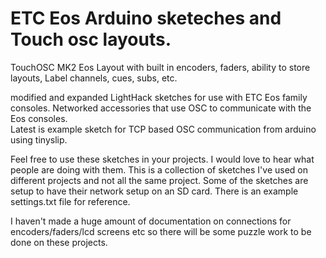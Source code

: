 # ETC Eos Arduino sketeches and Touch osc layouts.

TouchOSC MK2 Eos Layout with built in encoders, faders, ability to store layouts, Label channels, cues, subs, etc.

modified and expanded LightHack sketches for use with ETC Eos family consoles.
Networked accessories that use OSC to communicate with the Eos consoles.  
Latest is example sketch for TCP based OSC communication from arduino using tinyslip.  

Feel free to use these sketches in your projects.  I would love to hear what people are doing with them.  This is a collection of sketches I've used on different projects and not all the same project.
Some of the sketches are setup to have their network setup on an SD card. There is an example settings.txt file for reference.

I haven't made a huge amount of documentation on connections for encoders/faders/lcd screens etc so there will be some puzzle work to be done on these projects.
